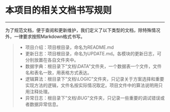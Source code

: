 # 本项目的相关文档书写规则
-----------------------------------
 
为了规范文档，便于查阅和更新维护，我们定义了以下类型的文档，除特殊情况外，一律要求按照Markdown格式书写。
 
> * 项目介绍：项目根目录，命名为README.md
> * 更新日志：项目根目录，命名为UPDATE.md。各模块的更新日志，可分别放置在各自文件夹中。
> * 数据字典：根目录下"文档\DATA"文件夹，一个数据表一个文件，文件名和表名一致，用表格方式表达。
> * 逻辑算法：根目录下"文档\LOGIC"文件夹，只记录关于方案选择和重要实现方法的逻辑，文件名按实际情况取定。项目文件中的算法说明用只用注释处理。
> * 异常日志：根目录下"文档\BUG"文件夹，只记录一些重要的调试错误或者数据异常信息。

